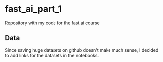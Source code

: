 # fast_ai_part_1
Repository with my code for the fast.ai course

## Data

Since saving huge datasets on github doesn't make much sense, I decided to add links for the datasets in the notebooks.
